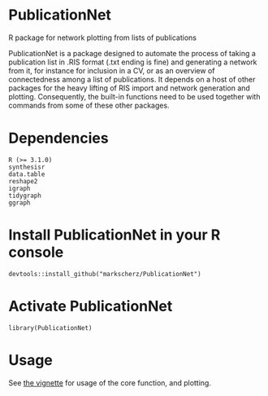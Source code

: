 # PublicationNet
R package for network plotting from lists of publications

PublicationNet is a package designed to automate the process of taking a publication list in .RIS format (.txt ending is fine) and generating a network from it, for instance for inclusion in a CV, or as an overview of connectedness among a list of publications. It depends on a host of other packages for the heavy lifting of RIS import and network generation and plotting. Consequently, the built-in functions need to be used together with commands from some of these other packages.

# Dependencies
```
R (>= 3.1.0)
synthesisr
data.table
reshape2
igraph
tidygraph
ggraph
```
# Install PublicationNet in your R console
`devtools::install_github("markscherz/PublicationNet")`

# Activate PublicationNet
`library(PublicationNet)`

# Usage
See [the vignette](vignettes/Usage.Rmd) for usage of the core function, and plotting.
